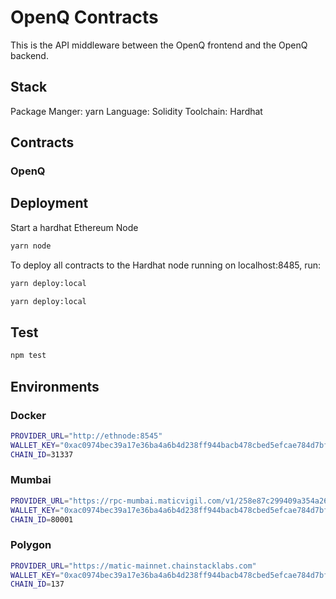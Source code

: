 # OpenQ Contracts

This is the API middleware between the OpenQ frontend and the OpenQ backend.

## Stack
Package Manger: yarn
Language: Solidity
Toolchain: Hardhat

## Contracts

### OpenQ

## Deployment

Start a hardhat Ethereum Node

```bash
yarn node
```

To deploy all contracts to the Hardhat node running on localhost:8485, run:

```bash
yarn deploy:local
```

```bash
yarn deploy:local
```

## Test
```bash
npm test
```

## Environments

### Docker

```bash
PROVIDER_URL="http://ethnode:8545"
WALLET_KEY="0xac0974bec39a17e36ba4a6b4d238ff944bacb478cbed5efcae784d7bf4f2ff80"
CHAIN_ID=31337
```

### Mumbai

```bash
PROVIDER_URL="https://rpc-mumbai.maticvigil.com/v1/258e87c299409a354a268f96a06f9e6ae7ab8cea"
WALLET_KEY="0xac0974bec39a17e36ba4a6b4d238ff944bacb478cbed5efcae784d7bf4f2ff80"
CHAIN_ID=80001
```

### Polygon

```bash
PROVIDER_URL="https://matic-mainnet.chainstacklabs.com"
WALLET_KEY="0xac0974bec39a17e36ba4a6b4d238ff944bacb478cbed5efcae784d7bf4f2ff80"
CHAIN_ID=137
```